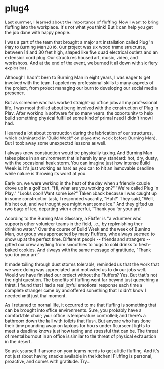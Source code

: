 # plug4

Last summer, I learned about the importance of fluffing. Now I want to bring fluffing into the workplace. It's not what you think! But it can help you get the job done with happy people.

I was a part of the team that brought a major art installation called Plug 'n Play to Burning Man 2016. Our project was six wood frame structures, between 14 and 30 feet high, shaped like five quad electrical outlets and an extension cord plug. Our structures housed art, music, video, and workshops. And at the end of the event, we burned it all down with six fiery explosions.

Although I hadn't been to Burning Man in eight years, I was eager to get involved with the team. I appled my professional skills to many aspects of the project, from project managing our burn to developing our social media presence.

But as someone who has worked straight-up office jobs all my professional life, I was most thrilled about being involved with the construction of Plug 'n Play. After working in software for so many years, the opportunity to help build something physical fulfilled some kind of primal need I didn't know I had.

I learned a lot about construction during the fabrication of our structures, which culminated in "Build Week" on playa (the week before Burning Man). But I took away some unexpected lessons as well.

I always knew construction would be physically taxing. And Burning Man takes place in an environment that is harsh by any standard: hot, dry, dusty, with the occasional freak storm. You can imagine just how intense Build Week is. It's just working as hard as you can to hit an immovable deadline while nature is throwing its worst at you.

Early on, we were working in the heat of the day when a friendly couple drove up in a golf cart. "Hi, what are you working on?" "We're called Plug 'n Play." "Looks cool! Want some ice?" Taken aback because I was caught up in some construction task, I responded vacantly, "Huh?" They said, "Well, it's hot out, and we thought you might want some ice." And they gifted us two bags of ice, departing with a cheerful, "Thank you for your art!"

Acording to the Burning Man Glossary, a Fluffer is "a volunteer who supports other volunteer teams in the field, i.e., by replenishing their drinking water." Over the course of Build Week and the week of Burning Man, our group was approached by many Fluffers, who always seemed to show up at the perfect time. Different people -- friends and strangers -- gifted our crew anything from smoothies to hugs to cold drinks to fresh-baked cookies. And always with the same message of gratitude, "Thank you for your art!"

It made toiling through dust storms tolerable, reminded us that the work that we were doing was appreciated, and motivated us to do our jobs well. Would we have finished our project without the Fluffers? Yes. But that's not the right question. The benefits of fluffing went far beyond just quenching a thirst. I found that I had a real joyful emotional response each time a complete stranger came by and offered something that I didn't know I needed until just that moment.

As I returned to normal life, it occurred to me that fluffing is something that can be brought into office environments. Sure, you probably have a comfortable chair; your office is temperature controlled; and there's a bathroom down the hall with toilets that flush. But anyone who has done their time pounding away on laptops for hours under flourscent lights to meet a deadline knows just how taxing and stressful that can be. The threat of mental burnout in an office is similar to the threat of physical exhaustion in the desert.

So ask yourself if anyone on your teams needs to get a little fluffing. And it's not just about having snacks available in the kitchen! Fluffing is personal, proactive, and comes with gratitude. Try...
